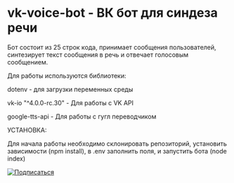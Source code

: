 # vk-voice-bot - ВК бот для синдеза речи

Бот состоит из 25 строк кода, принимает сообщения пользователей, синтезирует текст сообщения в речь и отвечает голосовым сообщением.

Для работы используются библиотеки:

<p>dotenv - для загрузки переменных среды</p>
<p>vk-io "^4.0.0-rc.30" - Для работы с VK API</p>
<p>google-tts-api - Для работы с гугл переводчиком</p>

<p>УСТАНОВКА:</p>
Для начала работы необходимо склонировать репозиторий, установить зависимости (npm install), в .env заполнить поля, и запустить бота (node index)

<a href="https://vk.com/xop_enotov"><img src="https://avatanplus.com/files/resources/original/59ec5c2dbb92e15f434812c8.png" alt="Подписаться"></a>